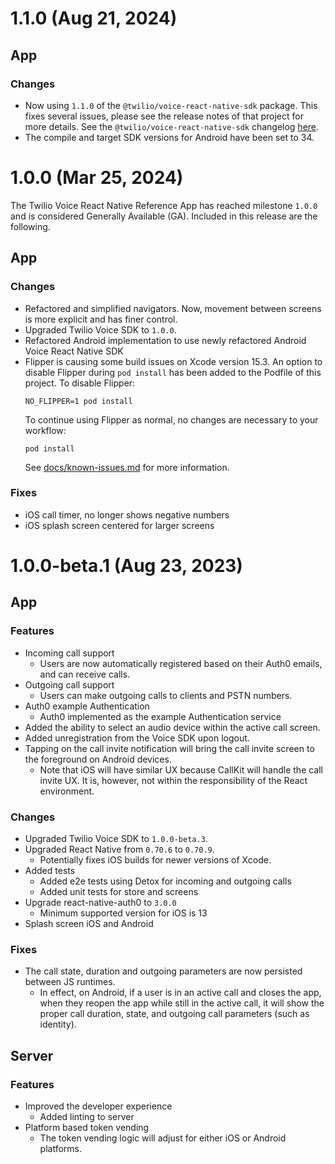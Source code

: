# 1.1.0 (Aug 21, 2024)

## App

### Changes
* Now using `1.1.0` of the `@twilio/voice-react-native-sdk` package. This fixes
  several issues, please see the release notes of that project for more details.
  See the `@twilio/voice-react-native-sdk` changelog
  [here](https://github.com/twilio/twilio-voice-react-native/blob/8e6530f4a79b514931f6474c0c601c65eafb8cf7/CHANGELOG.md#110-aug-20-2024).
* The compile and target SDK versions for Android have been set to 34.

# 1.0.0 (Mar 25, 2024)

The Twilio Voice React Native Reference App has reached milestone `1.0.0` and is
considered Generally Available (GA). Included in this release are the following.

## App

### Changes
* Refactored and simplified navigators. Now, movement between screens is more
explicit and has finer control.
* Upgraded Twilio Voice SDK to `1.0.0`.
* Refactored Android implementation to use newly refactored Android Voice React Native SDK
* Flipper is causing some build issues on Xcode version 15.3.
  An option to disable Flipper during `pod install` has been added to the Podfile of this project.
  To disable Flipper:
  ```
  NO_FLIPPER=1 pod install
  ```
  To continue using Flipper as normal, no changes are necessary to your workflow:
  ```
  pod install
  ```
  See [docs/known-issues.md](./docs/known-issues.md) for more information.

### Fixes
* iOS call timer, no longer shows negative numbers
* iOS splash screen centered for larger screens

# 1.0.0-beta.1 (Aug 23, 2023)

## App

### Features
* Incoming call support
  * Users are now automatically registered based on their Auth0 emails, and can
  receive calls.
* Outgoing call support
  * Users can make outgoing calls to clients and PSTN numbers.
* Auth0 example Authentication
  * Auth0 implemented as the example Authentication service
* Added the ability to select an audio device within the active call screen.
* Added unregistration from the Voice SDK upon logout.
* Tapping on the call invite notification will bring the call invite screen to
the foreground on Android devices.
  * Note that iOS will have similar UX because CallKit will handle the call
  invite UX. It is, however, not within the responsibility of the React
  environment.

### Changes
* Upgraded Twilio Voice SDK to `1.0.0-beta.3`.
* Upgraded React Native from `0.70.6` to `0.70.9`.
  * Potentially fixes iOS builds for newer versions of Xcode.
* Added tests
  * Added e2e tests using Detox for incoming and outgoing calls
  * Added unit tests for store and screens
* Upgrade react-native-auth0 to `3.0.0`
  * Minimum supported version for iOS is 13
* Splash screen iOS and Android

### Fixes
* The call state, duration and outgoing parameters are now persisted between JS
runtimes.
  * In effect, on Android, if a user is in an active call and closes the app,
  when they reopen the app while still in the active call, it will show the
  proper call duration, state, and outgoing call parameters (such as identity).

## Server

### Features
* Improved the developer experience
  * Added linting to server
* Platform based token vending
  * The token vending logic will adjust for either iOS or Android platforms.
